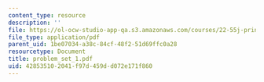 ```yaml
---
content_type: resource
description: ''
file: https://ol-ocw-studio-app-qa.s3.amazonaws.com/courses/22-55j-principles-of-radiation-interactions-fall-2004/428535102041f97d459dd072e171f860_problem_set_1.pdf
file_type: application/pdf
parent_uid: 1be07034-a38c-84cf-48f2-51d69ffc0a28
resourcetype: Document
title: problem_set_1.pdf
uid: 42853510-2041-f97d-459d-d072e171f860
---
```

